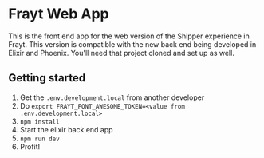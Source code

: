# Frayt Web App
This is the front end app for the web version of the Shipper experience in Frayt. This version is compatible with the new back end being developed in Elixir and Phoenix. You'll need that project cloned and set up as well.
 
## Getting started
1. Get the `.env.development.local` from another developer
2. Do `export FRAYT_FONT_AWESOME_TOKEN=<value from .env.development.local>`
3. `npm install`
4. Start the elixir back end app
5. `npm run dev`
6. Profit!